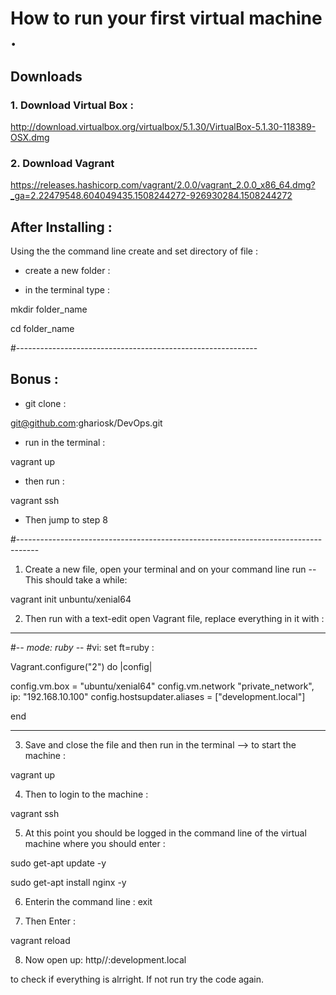 # How to run your first virtual machine .

## Downloads 

### 1. Download Virtual Box :

http://download.virtualbox.org/virtualbox/5.1.30/VirtualBox-5.1.30-118389-OSX.dmg




### 2.  Download Vagrant

https://releases.hashicorp.com/vagrant/2.0.0/vagrant_2.0.0_x86_64.dmg?_ga=2.22479548.604049435.1508244272-926930284.1508244272




## After Installing :


Using the the command line create and set directory of file :


* create a new folder  :

* in the terminal type :

mkdir folder_name


cd folder_name 



#------------------------------------------------------------
## Bonus :



* git clone :

git@github.com:ghariosk/DevOps.git


* run in the terminal :

vagrant up


* then run :


vagrant ssh

* Then jump to step 8

#-----------------------------------------------------------------------------------






1. Create a new file, open your terminal and on your command line run -- This should take a while:


vagrant init unbuntu/xenial64 



2. Then run with a text-edit open Vagrant file, replace everything in it with :

----------------------------------------------------



#-*- mode: ruby -*-
#vi: set ft=ruby :


Vagrant.configure("2") do |config|

  config.vm.box = "ubuntu/xenial64"
  config.vm.network "private_network", ip: "192.168.10.100"
  config.hostsupdater.aliases = ["development.local"]

 
end




-------------------------------------------------



3.  Save and close the file and then run in the terminal --> to start the machine :

vagrant up

4.  Then to login to the machine :

vagrant ssh 


5.  At this point you should be logged in the command line of the virtual machine where you should enter :


sudo get-apt update -y


sudo get-apt install nginx -y



6.  Enterin the command line :
 exit 

7.  Then Enter :

vagrant reload




8. Now open up:
http//:development.local


 to check if everything is alrright. If not run try the code again. 













